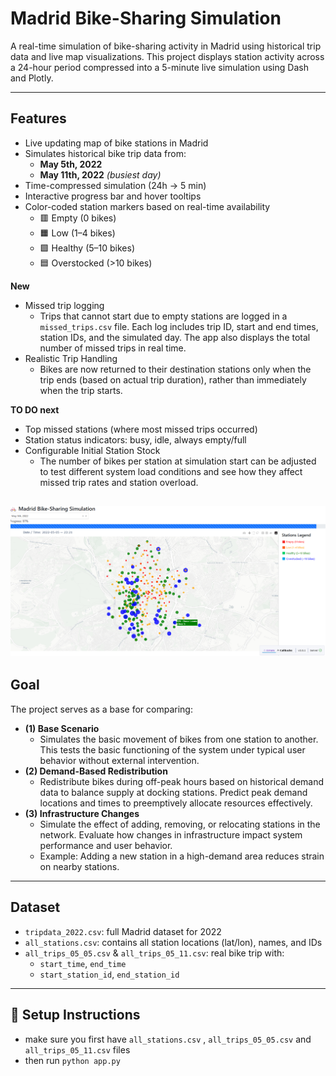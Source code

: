 # Madrid Bike-Sharing Simulation

A real-time simulation of bike-sharing activity in Madrid using historical trip data and live map visualizations. This project displays station activity across a 24-hour period compressed into a 5-minute live simulation using Dash and Plotly.

---

## Features

- Live updating map of bike stations in Madrid
- Simulates historical bike trip data from:
  - **May 5th, 2022**
  - **May 11th, 2022** *(busiest day)*
- Time-compressed simulation (24h → 5 min)
- Interactive progress bar and hover tooltips
- Color-coded station markers based on real-time availability
  - 🟥 Empty (0 bikes)
  - 🟧 Low (1–4 bikes)
  - 🟩 Healthy (5–10 bikes)
  - 🟦 Overstocked (>10 bikes)

**New**
- Missed trip logging
  - Trips that cannot start due to empty stations are logged in a `missed_trips.csv` file. Each log includes trip ID, start and end times, station IDs, and the simulated day. The app also displays the total number of missed trips in real time.
- Realistic Trip Handling
  - Bikes are now returned to their destination stations only when the trip ends (based on actual trip duration), rather than immediately when the trip starts. 

**TO DO next**
- Top missed stations (where most missed trips occurred)
- Station status indicators: busy, idle, always empty/full
- Configurable Initial Station Stock
  - The number of bikes per station at simulation start can be adjusted to test different system load conditions and see how they affect missed trip rates and station overload.

![Simulation Pic](screenshot.png)
---

## Goal

The project serves as a base for comparing:
- **(1) Base Scenario** 
  - Simulates the basic movement of bikes from one station to another. This tests the basic functioning of the system under typical user behavior without external intervention.
- **(2) Demand-Based Redistribution**
  - Redistribute bikes during off-peak hours based on historical demand data to balance supply at docking stations. Predict peak demand locations and times to preemptively allocate resources effectively. 
- **(3) Infrastructure Changes**
  - Simulate the effect of adding, removing, or relocating stations in the network. Evaluate how changes in infrastructure impact system performance and user behavior.
  - Example: Adding a new station in a high-demand area reduces strain on nearby stations.
---

## Dataset

- `tripdata_2022.csv`: full Madrid dataset for 2022
- `all_stations.csv`: contains all station locations (lat/lon), names, and IDs
- `all_trips_05_05.csv` & `all_trips_05_11.csv`: real bike trip with:
  - `start_time`, `end_time`
  - `start_station_id`, `end_station_id`

---

## 🚀 Setup Instructions

- make sure you first have `all_stations.csv` , `all_trips_05_05.csv` and `all_trips_05_11.csv` files
- then run `python app.py`
